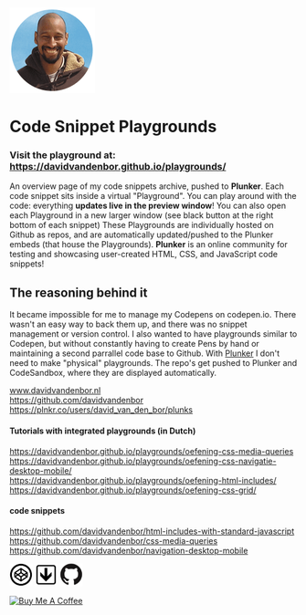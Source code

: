 ![david-van-den-bor.png](README-img/david-van-den-bor-website.png)

# Code Snippet Playgrounds

### Visit the **playground** at: https://davidvandenbor.github.io/playgrounds/

An overview page of my code snippets archive, pushed to **Plunker**. Each code snippet sits inside a virtual "Playground". You can play around with the code: everything **updates live in the preview window**! You can also open each Playground in a new larger window (see black button at the right bottom of each snippet) These Playgrounds are individually hosted on Github as repos, and are automatically updated/pushed to the Plunker embeds (that house the Playgrounds). **Plunker** is an online community for testing and showcasing user-created HTML, CSS, and JavaScript code snippets!

## The reasoning behind it

It became impossible for me to manage my Codepens on codepen.io. There wasn't an easy way to back them up, and there was no snippet management or version control. I also wanted to have playgrounds similar to Codepen, but without constantly having to create Pens by hand or maintaining a second parrallel code base to Github. With [Plunker](https://plnkr.co/users/david_van_den_bor/plunks) I don't need to make "physical" playgrounds. The repo's get pushed to Plunker and CodeSandbox, where they are displayed automatically.

www.davidvandenbor.nl <br>
https://github.com/davidvandenbor <br>
https://plnkr.co/users/david_van_den_bor/plunks

#### Tutorials with integrated playgrounds (in Dutch)

https://davidvandenbor.github.io/playgrounds/oefening-css-media-queries <br>
https://davidvandenbor.github.io/playgrounds/oefening-css-navigatie-desktop-mobile/ <br>
https://davidvandenbor.github.io/playgrounds/oefening-html-includes/ <br>
https://davidvandenbor.github.io/playgrounds/oefening-css-grid/

#### code snippets

https://github.com/davidvandenbor/html-includes-with-standard-javascript <br>
https://github.com/davidvandenbor/css-media-queries <br>
https://github.com/davidvandenbor/navigation-desktop-mobile <br>

<a href="https://codepen.io/davidvdbor/pens/public" target="_blank"><img src="README-img/codepen.png" width="40px"></a> <a href="https://plnkr.co/users/david_van_den_bor/plunks" target="_blank"><img src="README-img/plunker.png" width="40px"></a> <a href="https://github.com/davidvandenbor" target="_blank"><img src="README-img/github.png" width="40px"></a>

<a href="https://www.buymeacoffee.com/davidvandenbor" target="_blank"><img src="https://cdn.buymeacoffee.com/buttons/default-orange.png" alt="Buy Me A Coffee" width="150px"></a>
